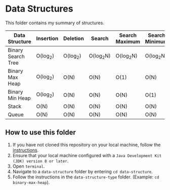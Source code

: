 # Data Structures

This folder contains my summary of structures.

Data Structure           | Insertion               | Deletion                | Search                   | Search Maximum            | Search Minimum
------------------------ | ----------------------- | ----------------------- | -----------------------  | -----------------------   | -----------------------
Binary Search Tree       | O(log<sub>2</sub>)      | O(log<sub>2</sub>)      | O(log<sub>2</sub>N)      | O(log<sub>2</sub>N)       | O(log<sub>2</sub>N)
Binary Max Heap          | O(log<sub>2</sub>)      | O(N)                    | O(N)                     | O(1)                      | O(N)
Binary Min Heap          | O(log<sub>2</sub>)      | O(N)                    | O(N)                     | O(N)                      | O(1)
Stack                    | O(N)                    | O(N)                    | O(N)                     | O(N)                      | O(N)   
Queue                    | O(N)                    | O(N)                    | O(N)                     | O(N)                      | O(N)   

## How to use this folder
1. If you have not cloned this repository on your local machine, follow the [instructions](https://github.com/shumarb/notes-and-code#how-to-use-this-repository).
2. Ensure that your local machine configured with a `Java Development Kit (JDK) version 8 or later`.
3. Open `terminal`.
4. Navigate to a `data-structure` folder by entering `cd data-structure`.
5. Follow the instructions in the `data-structure-type` folder. (Example: `cd binary-max-heap`).
